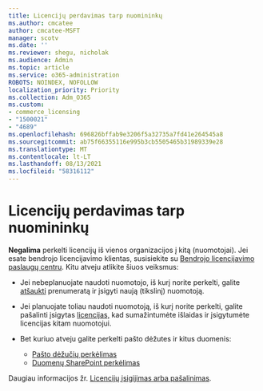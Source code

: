 ```yaml
---
title: Licencijų perdavimas tarp nuomininkų
ms.author: cmcatee
author: cmcatee-MSFT
manager: scotv
ms.date: ''
ms.reviewer: shegu, nicholak
ms.audience: Admin
ms.topic: article
ms.service: o365-administration
ROBOTS: NOINDEX, NOFOLLOW
localization_priority: Priority
ms.collection: Adm_O365
ms.custom:
- commerce_licensing
- "1500021"
- "4689"
ms.openlocfilehash: 696826bffab9e3206f5a32735a7fd41e264545a8
ms.sourcegitcommit: ab75f66355116e995b3cb5505465b31989339e28
ms.translationtype: MT
ms.contentlocale: lt-LT
ms.lasthandoff: 08/13/2021
ms.locfileid: "58316112"
---
```

# <a name="transfer-licenses-between-tenants"></a>Licencijų perdavimas tarp nuomininkų

**Negalima** perkelti licencijų iš vienos organizacijos į kitą (nuomotojai). Jei esate bendrojo licencijavimo klientas, susisiekite su [Bendrojo licencijavimo paslaugų centru](https://support.microsoft.com/help/4471406/how-to-contact-the-microsoft-volume-licensing-service-center). Kitu atveju atlikite šiuos veiksmus:

- Jei nebeplanuojate naudoti nuomotojo, iš kurį norite perkelti, galite [atšaukti](https://admin.microsoft.com/Adminportal/Home?source=applauncher#/subscriptions) prenumeratą ir įsigyti naują [](https://www.microsoft.com/microsoft-365/business/compare-all-microsoft-365-business-products?rtc=2&activetab=tab:primaryr2) (tikslinį) nuomotoją.
- Jei planuojate toliau naudoti nuomotoją, iš kurį norite perkelti, galite pašalinti įsigytas [licencijas,](https://docs.microsoft.com/microsoft-365/commerce/licenses/buy-licenses#buy-or-remove-licenses-for-your-business-subscription) kad sumažintumėte išlaidas ir įsigytumėte licencijas kitam nuomotojui.
- Bet kuriuo atveju galite perkelti pašto dėžutes ir kitus duomenis:

    - [Pašto dėžučių perkėlimas](https://docs.microsoft.com/Exchange/mailbox-migration/migrate-mailboxes-across-tenants)
    - [Duomenų SharePoint perkėlimas](https://aka.ms/modernSpoAdminCenter/CloudContentMigrations)

Daugiau informacijos žr. [Licencijų įsigijimas arba pašalinimas](https://docs.microsoft.com/microsoft-365/commerce/licenses/buy-licenses).